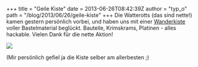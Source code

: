 +++
title = "Geile Kiste"
date = 2013-06-26T08:42:39Z
author = "typ_o"
path = "/blog/2013/06/26/geile-kiste"
+++
Die Watterotts (das sind nette\!) kamen gestern persönlich vorbei, und
haben uns mit einer
[Wanderkiste](http://www.watterott.com/de/blog/Wanderkiste) voller
Bastelmaterial beglückt. Bauteile, Krimskrams, Platinen - alles
hackable. Vielen Dank für die nette Aktion\!

![](https://flipdot.org/blog/uploads/kiste.jpg)

(Mir persönlich gefiel ja die Kiste selber am allerbesten ;)
